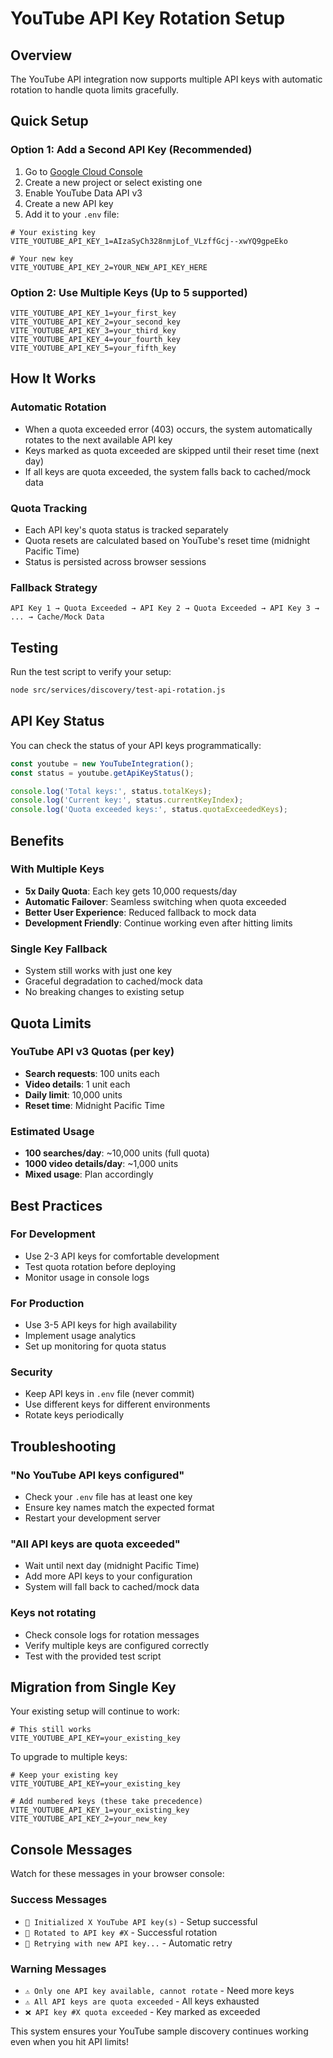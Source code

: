 # YouTube API Key Rotation Setup

## Overview
The YouTube API integration now supports multiple API keys with automatic rotation to handle quota limits gracefully.

## Quick Setup

### Option 1: Add a Second API Key (Recommended)
1. Go to [Google Cloud Console](https://console.cloud.google.com/)
2. Create a new project or select existing one
3. Enable YouTube Data API v3
4. Create a new API key
5. Add it to your `.env` file:

```env
# Your existing key
VITE_YOUTUBE_API_KEY_1=AIzaSyCh328nmjLof_VLzffGcj--xwYQ9gpeEko

# Your new key
VITE_YOUTUBE_API_KEY_2=YOUR_NEW_API_KEY_HERE
```

### Option 2: Use Multiple Keys (Up to 5 supported)
```env
VITE_YOUTUBE_API_KEY_1=your_first_key
VITE_YOUTUBE_API_KEY_2=your_second_key
VITE_YOUTUBE_API_KEY_3=your_third_key
VITE_YOUTUBE_API_KEY_4=your_fourth_key
VITE_YOUTUBE_API_KEY_5=your_fifth_key
```

## How It Works

### Automatic Rotation
- When a quota exceeded error (403) occurs, the system automatically rotates to the next available API key
- Keys marked as quota exceeded are skipped until their reset time (next day)
- If all keys are quota exceeded, the system falls back to cached/mock data

### Quota Tracking
- Each API key's quota status is tracked separately
- Quota resets are calculated based on YouTube's reset time (midnight Pacific Time)
- Status is persisted across browser sessions

### Fallback Strategy
```
API Key 1 → Quota Exceeded → API Key 2 → Quota Exceeded → API Key 3 → ... → Cache/Mock Data
```

## Testing

Run the test script to verify your setup:
```bash
node src/services/discovery/test-api-rotation.js
```

## API Key Status

You can check the status of your API keys programmatically:
```javascript
const youtube = new YouTubeIntegration();
const status = youtube.getApiKeyStatus();

console.log('Total keys:', status.totalKeys);
console.log('Current key:', status.currentKeyIndex);
console.log('Quota exceeded keys:', status.quotaExceededKeys);
```

## Benefits

### With Multiple Keys
- **5x Daily Quota**: Each key gets 10,000 requests/day
- **Automatic Failover**: Seamless switching when quota exceeded
- **Better User Experience**: Reduced fallback to mock data
- **Development Friendly**: Continue working even after hitting limits

### Single Key Fallback
- System still works with just one key
- Graceful degradation to cached/mock data
- No breaking changes to existing setup

## Quota Limits

### YouTube API v3 Quotas (per key)
- **Search requests**: 100 units each
- **Video details**: 1 unit each  
- **Daily limit**: 10,000 units
- **Reset time**: Midnight Pacific Time

### Estimated Usage
- **100 searches/day**: ~10,000 units (full quota)
- **1000 video details/day**: ~1,000 units
- **Mixed usage**: Plan accordingly

## Best Practices

### For Development
- Use 2-3 API keys for comfortable development
- Test quota rotation before deploying
- Monitor usage in console logs

### For Production
- Use 3-5 API keys for high availability
- Implement usage analytics
- Set up monitoring for quota status

### Security
- Keep API keys in `.env` file (never commit)
- Use different keys for different environments
- Rotate keys periodically

## Troubleshooting

### "No YouTube API keys configured"
- Check your `.env` file has at least one key
- Ensure key names match the expected format
- Restart your development server

### "All API keys are quota exceeded"
- Wait until next day (midnight Pacific Time)
- Add more API keys to your configuration
- System will fall back to cached/mock data

### Keys not rotating
- Check console logs for rotation messages
- Verify multiple keys are configured correctly
- Test with the provided test script

## Migration from Single Key

Your existing setup will continue to work:
```env
# This still works
VITE_YOUTUBE_API_KEY=your_existing_key
```

To upgrade to multiple keys:
```env
# Keep your existing key
VITE_YOUTUBE_API_KEY=your_existing_key

# Add numbered keys (these take precedence)
VITE_YOUTUBE_API_KEY_1=your_existing_key
VITE_YOUTUBE_API_KEY_2=your_new_key
```

## Console Messages

Watch for these messages in your browser console:

### Success Messages
- `🔑 Initialized X YouTube API key(s)` - Setup successful
- `🔄 Rotated to API key #X` - Successful rotation
- `🔄 Retrying with new API key...` - Automatic retry

### Warning Messages  
- `⚠️ Only one API key available, cannot rotate` - Need more keys
- `⚠️ All API keys are quota exceeded` - All keys exhausted
- `❌ API key #X quota exceeded` - Key marked as exceeded

This system ensures your YouTube sample discovery continues working even when you hit API limits!